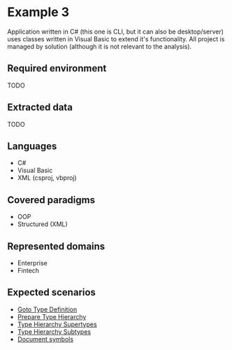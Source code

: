# Example 3

Application written in C# (this one is CLI, but it can also be desktop/server) uses
classes written in Visual Basic to extend it's functionality. All project is managed by solution (although it is not
relevant to the analysis).

## Required environment

TODO

## Extracted data

TODO

## Languages

- C#
- Visual Basic
- XML (csproj, vbproj)

## Covered paradigms

- OOP
- Structured (XML)

## Represented domains

- Enterprise
- Fintech

## Expected scenarios

- [Goto Type Definition](https://microsoft.github.io/language-server-protocol/specifications/lsp/3.17/specification/#textDocument_typeDefinition)
- [Prepare Type Hierarchy](https://microsoft.github.io/language-server-protocol/specifications/lsp/3.17/specification/#textDocument_prepareTypeHierarchy)
- [Type Hierarchy Supertypes](https://microsoft.github.io/language-server-protocol/specifications/lsp/3.17/specification/#typeHierarchy_supertypes)
- [Type Hierarchy Subtypes](https://microsoft.github.io/language-server-protocol/specifications/lsp/3.17/specification/#typeHierarchy_subtypes)
- [Document symbols](https://microsoft.github.io/language-server-protocol/specifications/lsp/3.17/specification/#textDocument_documentSymbol)